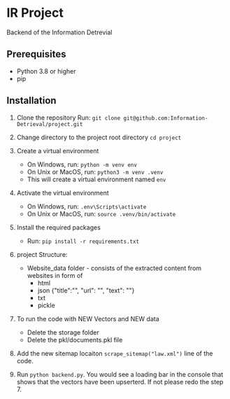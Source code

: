 # IR Project

Backend of the Information Detrevial

## Prerequisites

- Python 3.8 or higher
- pip

## Installation

1. Clone the repository Run: `git clone git@github.com:Information-Detrieval/project.git` 
2. Change directory to the project root directory `cd project`
3. Create a virtual environment
   - On Windows, run: `python -m venv env`
   - On Unix or MacOS, run: `python3 -m venv .venv`
   - This will create a virtual environment named `env`
4. Activate the virtual environment
   - On Windows, run: `.env\Scripts\activate`
   - On Unix or MacOS, run: `source .venv/bin/activate`
5. Install the required packages
   - Run: `pip install -r requirements.txt`
6. project Structure:
    - Website_data folder - consists of the extracted content from websites in form of 
        - html
        - json {"title":"", "url": "", "text": ""}
        - txt
        - pickle
7. To run the code with NEW Vectors and NEW data
    - Delete the storage folder
    - Delete the pkl/documents.pkl file
8. Add the new sitemap locaiton `scrape_sitemap("law.xml")` line of the code.

8. Run `python backend.py`. You would see a loading bar in the console that shows that the vectors have been upserterd. If not please redo the step 7.

